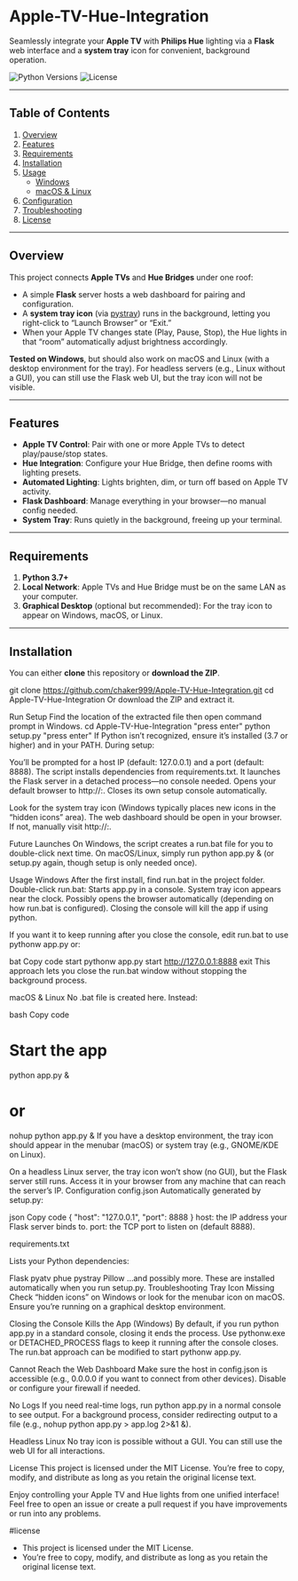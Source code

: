 # Apple-TV-Hue-Integration

Seamlessly integrate your **Apple TV** with **Philips Hue** lighting via a **Flask** web interface and a **system tray** icon for convenient, background operation.

![Python Versions](https://img.shields.io/badge/Python-3.7%2B-blue.svg)
![License](https://img.shields.io/badge/License-MIT-brightgreen.svg)

---

## Table of Contents
1. [Overview](#overview)
2. [Features](#features)
3. [Requirements](#requirements)
4. [Installation](#installation)
5. [Usage](#usage)
   - [Windows](#windows)
   - [macOS & Linux](#macos--linux)
6. [Configuration](#configuration)
7. [Troubleshooting](#troubleshooting)
8. [License](#license)

---

## Overview

This project connects **Apple TVs** and **Hue Bridges** under one roof:
- A simple **Flask** server hosts a web dashboard for pairing and configuration.
- A **system tray icon** (via [pystray](https://pypi.org/project/pystray/)) runs in the background, letting you right-click to “Launch Browser” or “Exit.”
- When your Apple TV changes state (Play, Pause, Stop), the Hue lights in that “room” automatically adjust brightness accordingly.

**Tested on Windows**, but should also work on macOS and Linux (with a desktop environment for the tray). For headless servers (e.g., Linux without a GUI), you can still use the Flask web UI, but the tray icon will not be visible.

---

## Features

- **Apple TV Control**: Pair with one or more Apple TVs to detect play/pause/stop states.
- **Hue Integration**: Configure your Hue Bridge, then define rooms with lighting presets.
- **Automated Lighting**: Lights brighten, dim, or turn off based on Apple TV activity.
- **Flask Dashboard**: Manage everything in your browser—no manual config needed.
- **System Tray**: Runs quietly in the background, freeing up your terminal.

---

## Requirements

1. **Python 3.7+**  
2. **Local Network**: Apple TVs and Hue Bridge must be on the same LAN as your computer.
3. **Graphical Desktop** (optional but recommended): For the tray icon to appear on Windows, macOS, or Linux.

---

## Installation

You can either **clone** this repository or **download the ZIP**.


git clone https://github.com/chaker999/Apple-TV-Hue-Integration.git
cd Apple-TV-Hue-Integration
Or download the ZIP and extract it.

Run Setup
Find the location of the extracted file then open command prompt in Windows.
cd Apple-TV-Hue-Integration    "press enter"
python setup.py   "press enter"
If Python isn’t recognized, ensure it’s installed (3.7 or higher) and in your PATH.
During setup:

You’ll be prompted for a host IP (default: 127.0.0.1) and a port (default: 8888).
The script installs dependencies from requirements.txt.
It launches the Flask server in a detached process—no console needed.
Opens your default browser to http://<host>:<port>.
Closes its own setup console automatically.

Look for the system tray icon (Windows typically places new icons in the “hidden icons” area).
The web dashboard should be open in your browser. If not, manually visit http://<host>:<port>.


Future Launches
On Windows, the script creates a run.bat file for you to double-click next time.
On macOS/Linux, simply run python app.py & (or setup.py again, though setup is only needed once).

Usage
Windows
After the first install, find run.bat in the project folder.
Double-click run.bat:
Starts app.py in a console.
System tray icon appears near the clock.
Possibly opens the browser automatically (depending on how run.bat is configured).
Closing the console will kill the app if using python.

If you want it to keep running after you close the console, edit run.bat to use pythonw app.py or:

bat
Copy code
start pythonw app.py
start http://127.0.0.1:8888
exit
This approach lets you close the run.bat window without stopping the background process.

macOS & Linux
No .bat file is created here. Instead:

bash
Copy code
# Start the app
python app.py &

# or
nohup python app.py &
If you have a desktop environment, the tray icon should appear in the menubar (macOS) or system tray (e.g., GNOME/KDE on Linux).

On a headless Linux server, the tray icon won’t show (no GUI), but the Flask server still runs. Access it in your browser from any machine that can reach the server’s IP.
Configuration
config.json
Automatically generated by setup.py:

json
Copy code
{
  "host": "127.0.0.1",
  "port": 8888
}
host: the IP address your Flask server binds to.
port: the TCP port to listen on (default 8888).

requirements.txt

Lists your Python dependencies:

Flask
pyatv
phue
pystray
Pillow
…and possibly more. These are installed automatically when you run setup.py.
Troubleshooting
Tray Icon Missing
Check “hidden icons” on Windows or look for the menubar icon on macOS.
Ensure you’re running on a graphical desktop environment.

Closing the Console Kills the App (Windows)
By default, if you run python app.py in a standard console, closing it ends the process. Use pythonw.exe or DETACHED_PROCESS flags to keep it running after the console closes. The run.bat approach can be modified to start pythonw app.py.

Cannot Reach the Web Dashboard
Make sure the host in config.json is accessible (e.g., 0.0.0.0 if you want to connect from other devices). Disable or configure your firewall if needed.

No Logs
If you need real-time logs, run python app.py in a normal console to see output. For a background process, consider redirecting output to a file (e.g., nohup python app.py > app.log 2>&1 &).

Headless Linux
No tray icon is possible without a GUI. You can still use the web UI for all interactions.

License
This project is licensed under the MIT License.
You’re free to copy, modify, and distribute as long as you retain the original license text.

Enjoy controlling your Apple TV and Hue lights from one unified interface!
Feel free to open an issue or create a pull request if you have improvements or run into any problems.

#license
- This project is licensed under the MIT License.
- You’re free to copy, modify, and distribute as long as you retain the original license text.

